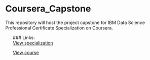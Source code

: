 # Coursera_Capstone
This repository will host the project capstone for IBM Data Science Professional Certificate Specialization on Coursera.

<ol>
  ### Links: <br>
<a href='https://www.coursera.org/professional-certificates/ibm-data-science
'>View specialization</a><br>

<a href='https://www.coursera.org/learn/applied-data-science-capstone'>View course</a>
</ol>
